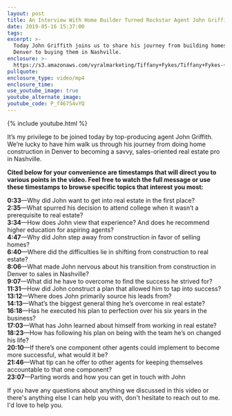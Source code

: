 ```yaml
---
layout: post
title: An Interview With Home Builder Turned Rockstar Agent John Griffith
date: 2019-05-16 15:37:00
tags:
excerpt: >-
  Today John Griffith joins us to share his journey from building homes in
  Denver to buying them in Nashville.
enclosure: >-
  https://s3.amazonaws.com/vyralmarketing/Tiffany+Fykes/Tiffany+Fykes-+Interviewing+John+Griffith+About+His+Real+Estate+Journey.mp4
pullquote:
enclosure_type: video/mp4
enclosure_time:
use_youtube_image: true
youtube_alternate_image:
youtube_code: P_f46754vYQ
---
```


{% include youtube.html %}

It’s my privilege to be joined today by top-producing agent John Griffith. We’re lucky to have him walk us through his journey from doing home construction in Denver to becoming a savvy, sales-oriented real estate pro in Nashville.&nbsp;

**Cited below for your convenience are timestamps that will direct you to various points in the video. Feel free to watch the full message or use these timestamps to browse specific topics that interest you most:**

**0:33**—Why did John want to get into real estate in the first place?&nbsp;<br>**2:35**—What spurred his decision to attend college when it wasn’t a prerequisite to real estate?&nbsp;<br>**3:34**—How does John view that experience? And does he recommend higher education for aspiring agents?&nbsp;<br>**4:47**—Why did John step away from construction in favor of selling homes?&nbsp;<br>**6:40**—Where did the difficulties lie in shifting from construction to real estate?<br>**8:06**—What made John nervous about his transition from construction in Denver to sales in Nashville?&nbsp;<br>**9:07**—What did he have to overcome to find the success he strived for?&nbsp;<br>**11:31**—How did John construct a plan that allowed him to tap into success?&nbsp;<br>**13:12**—Where does John primarily source his leads from?<br>**14:13**—What’s the biggest general thing he’s overcome in real estate? &nbsp;<br>**16:18**—Has he executed his plan to perfection over his six years in the business?<br>**17:03**—What has John learned about himself from working in real estate?&nbsp;<br>**18:23**—How has following his plan on being with the team he’s on changed his life?&nbsp;<br>**20:10**—If there’s one component other agents could implement to become more successful, what would it be?&nbsp;<br>**21:46**—What tip can he offer to other agents for keeping themselves accountable to that one component?&nbsp;<br>**23:07**—Parting words and how you can get in touch with John&nbsp;

If you have any questions about anything we discussed in this video or there's anything else I can help you with, don't hesitate to reach out to me. I'd love to help you.